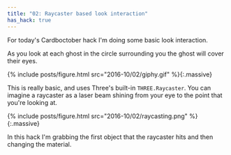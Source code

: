 ```yaml
---
title: "02: Raycaster based look interaction"
has_hack: true
---
```


For today's Cardboctober hack I'm doing some basic look interaction.

As you look at each ghost in the circle surrounding you the ghost will cover their eyes.

<!-- more -->

{% include posts/figure.html src="2016-10/02/giphy.gif" %}{:.massive}

This is really basic, and uses Three's built-in `THREE.Raycaster`. You can imagine a raycaster as a laser beam shining from your eye to the point that you're looking at.

{% include posts/figure.html src="2016-10/02/raycasting.png" %}{:.massive}

In this hack I'm grabbing the first object that the raycaster hits and then changing the material.
